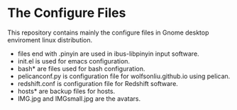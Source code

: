 # The Configure Files #

This repository contains mainly the configure files in Gnome desktop enviroment linux distribution.

* files end with .pinyin are used in ibus-libpinyin input software.
* init.el is used for emacs configuration.
* bash* are files used for bash configuration.
* pelicanconf.py is configuration file for wolfsonliu.github.io using pelican.
* redshift.conf is configuration file for Redshift software.
* hosts* are backup files for hosts.
* IMG.jpg and IMGsmall.jpg are the avatars.
